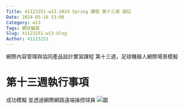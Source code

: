 ```yaml
---
Title: 41123251-w13-2024 Spring 課程 第十三週 週記
Date: 2024-05-16 13:00
Category: w13
Tags: 網誌編寫
Slug: 41123251-w13-blog
Author: 41123251
---
```


網際內容管理與協同產品設計實習課程 第十三週，足球機器人網際場景模擬

<!-- PELICAN_END_SUMMARY -->

# 第十三週執行事項
成功模擬 並透過網際網路遠端操控球員
![圖](<https://imgur.com/MBdH8iS.png>)



